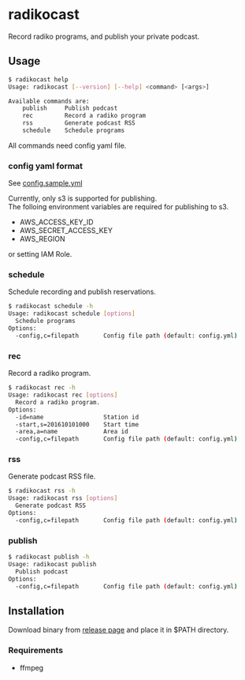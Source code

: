 # radikocast

Record radiko programs, and publish your private podcast.

## Usage

```bash
$ radikocast help                                                                                                                                                                                                               
Usage: radikocast [--version] [--help] <command> [<args>]

Available commands are:
    publish     Publish podcast
    rec         Record a radiko program
    rss         Generate podcast RSS
    schedule    Schedule programs
```

All commands need config yaml file.
### config yaml format

See [config.sample.yml](config.sample.yml)

Currently, only s3 is supported for publishing.  
The folloing environment variables are required for publishing to s3.

* AWS_ACCESS_KEY_ID
* AWS_SECRET_ACCESS_KEY
* AWS_REGION

or setting IAM Role.

### schedule

Schedule recording and publish reservations.

```bash
$ radikocast schedule -h
Usage: radikocast schedule [options]
  Schedule programs
Options:
  -config,c=filepath       Config file path (default: config.yml)
```

### rec

Record a radiko program.

```bash
$ radikocast rec -h
Usage: radikocast rec [options]
  Record a radiko program.
Options:
  -id=name                 Station id
  -start,s=201610101000    Start time
  -area,a=name             Area id
  -config,c=filepath       Config file path (default: config.yml)
```

### rss

Generate podcast RSS file.

```bash
$ radikocast rss -h
Usage: radikocast rss [options]
  Generate podcast RSS
Options:
  -config,c=filepath       Config file path (default: config.yml) 
```

### publish

```bash
$ radikocast publish -h
Usage: radikocast publish
  Publish podcast
Options:
  -config,c=filepath       Config file path (default: config.yml)
```

## Installation

Download binary from [release page](https://github.com/maruware/radikocast/releases) and place it in $PATH directory.

### Requirements

* ffmpeg